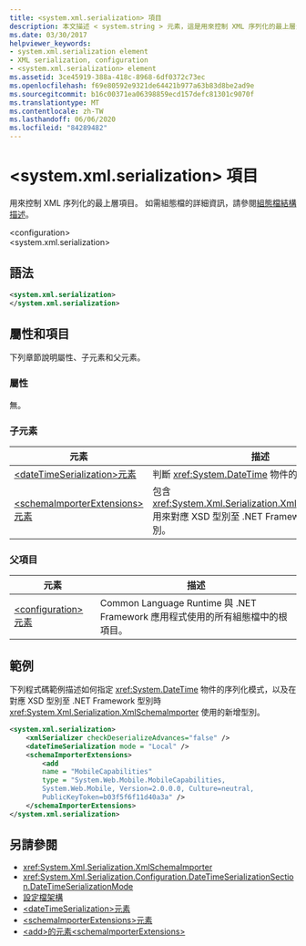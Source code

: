 ```yaml
---
title: <system.xml.serialization> 項目
description: 本文描述 < system.string > 元素，這是用來控制 XML 序列化的最上層元素。
ms.date: 03/30/2017
helpviewer_keywords:
- system.xml.serialization element
- XML serialization, configuration
- <system.xml.serialization> element
ms.assetid: 3ce45919-388a-418c-8968-6df0372c73ec
ms.openlocfilehash: f69e80592e9321de64421b977a63b83d8be2ad9e
ms.sourcegitcommit: b16c00371ea06398859ecd157defc81301c9070f
ms.translationtype: MT
ms.contentlocale: zh-TW
ms.lasthandoff: 06/06/2020
ms.locfileid: "84289482"
---
```

# <a name="systemxmlserialization-element"></a>\<system.xml.serialization> 項目

用來控制 XML 序列化的最上層項目。 如需組態檔的詳細資訊，請參閱[組態檔結構描述](../../framework/configure-apps/file-schema/index.md)。

\<configuration>\
\<system.xml.serialization>

## <a name="syntax"></a>語法

```xml
<system.xml.serialization>
</system.xml.serialization>
```

## <a name="attributes-and-elements"></a>屬性和項目

下列章節說明屬性、子元素和父元素。

### <a name="attributes"></a>屬性

無。

### <a name="child-elements"></a>子元素

|元素|描述|
|-------------|-----------------|
|[\<dateTimeSerialization>元素](datetimeserialization-element.md)|判斷 <xref:System.DateTime> 物件的序列化模式。|
|[\<schemaImporterExtensions>元素](schemaimporterextensions-element.md)|包含 <xref:System.Xml.Serialization.XmlSchemaImporter> 用來對應 XSD 型別至 .NET Framework 型別的型別。|

### <a name="parent-elements"></a>父項目

|元素|描述|
|-------------|-----------------|
|[\<configuration>元素](../../framework/configure-apps/file-schema/configuration-element.md)|Common Language Runtime 與 .NET Framework 應用程式使用的所有組態檔中的根項目。|

## <a name="example"></a>範例

下列程式碼範例描述如何指定 <xref:System.DateTime> 物件的序列化模式，以及在對應 XSD 型別至 .NET Framework 型別時 <xref:System.Xml.Serialization.XmlSchemaImporter> 使用的新增型別。

```xml
<system.xml.serialization>
    <xmlSerializer checkDeserializeAdvances="false" />
    <dateTimeSerialization mode = "Local" />
    <schemaImporterExtensions>
        <add
        name = "MobileCapabilities"
        type = "System.Web.Mobile.MobileCapabilities,
        System.Web.Mobile, Version=2.0.0.0, Culture=neutral,
        PublicKeyToken=b03f5f6f11d40a3a" />
    </schemaImporterExtensions>
</system.xml.serialization>
```

## <a name="see-also"></a>另請參閱

- <xref:System.Xml.Serialization.XmlSchemaImporter>
- <xref:System.Xml.Serialization.Configuration.DateTimeSerializationSection.DateTimeSerializationMode>
- [設定檔架構](../../framework/configure-apps/file-schema/index.md)
- [\<dateTimeSerialization>元素](datetimeserialization-element.md)
- [\<schemaImporterExtensions>元素](schemaimporterextensions-element.md)
- [\<add>的元素\<schemaImporterExtensions>](add-element-for-schemaimporterextensions.md)
